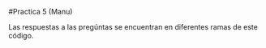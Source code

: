 #Practica 5 (Manu) 

Las respuestas a las pregúntas se encuentran en diferentes ramas de este código.
